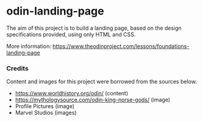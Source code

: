 # odin-landing-page

The aim of this project is to build a landing page, based on the design specifications provided, using only HTML and CSS.

More information: https://www.theodinproject.com/lessons/foundations-landing-page

### Credits

Content and images for this project were borrowed from the sources below.

- https://www.worldhistory.org/odin/ (content)
- https://mythologysource.com/odin-king-norse-gods/ (image)
- Profile Pictures (image)
- Marvel Studios (images)

